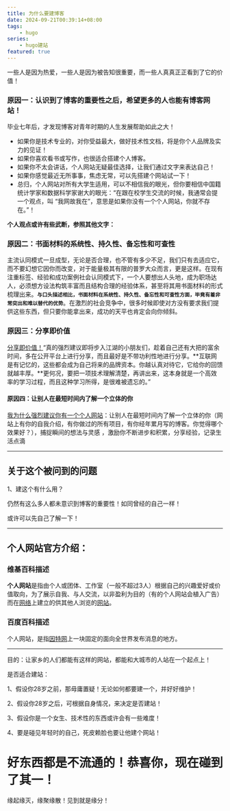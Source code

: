 ```yaml
---
title: 为什么要建博客
date: 2024-09-21T00:39:14+08:00
tags: 
    - hugo
series: 
    - hugo建站
featured: true
---
```


一些人是因为热爱，一些人是因为被告知很重要，而一些人真真正正看到了它的价值！

<!--more-->

### 原因一：认识到了博客的重要性之后，希望更多的人也能有博客网站！

毕业七年后，才发现博客对青年时期的人生发展帮助如此之大！

- 如果你是技术专业的，对你受益最大，做好技术性文档，将是你个人品牌及实力的见证！
- 如果你喜欢看书或写作，也很适合搭建个人博客。
- 如果你不太会讲话，个人网站无疑最佳选择，让我们通过文字来表达自己！
- 如果你感觉最近无所事事，焦虑无常，可以先搭建个网站试一下！
- 总归，个人网站对所有大学生适用，可以不相信我的眼光，但你要相信中国籍统计学家和数据科学家谢大的眼光：“在跟在校学生交流的时候，我通常会提一个观点，叫 “我网故我在”，意思是如果你没有一个个人网站，你就不存在。”！

**个人观点或许有些武断，参照其他文字：**

### 原因二：书面材料的系统性、持久性、备忘性和可查性

主流认同模式一旦成型，无论是否合理，也不管有多少不足，我们只有去适应它，而不要幻想它因你而改变，对于能量极其有限的普罗大众而言，更是这样。在现有注重标签、经验和成功案例社会认同模式下，一个人要想出人头地，成为职场达人，必须想方设法构筑丰富而且结构合理的经验体系，甚至将其用书面材料的形式梳理出来。**`与口头描述相比，书面材料在系统性、持久性、备忘性和可查性方面，毕竟有着非常突出和难以替代的优势`**。在激烈的社会竞争中，很多时候即使对方没有要求我们提供这些东西，但只要你能拿出来，成功的天平也肯定会向你倾斜。



### 原因三：分享即价值

[分享即价值！](https://yanlinlin.cn/2022/01/17/分享即价值写给即将步入江湖的小朋友们/)“真的强烈建议即将步入江湖的小朋友们，趁着自己还有大把的富余时间，多在公开平台上进行分享，而且最好是不带功利性地进行分享。**互联网是有记忆的，这些都会成为自己将来的品牌资本。你越认真对待它，它给你的回馈就越丰厚。**更何况，要把一项技术理解清楚，再讲出来，这本身就是一个高效率的学习过程，而且这种学习所得，是很难被遗忘的。”

#### 原因四：让别人在最短时间内了解一个立体的你

 [我为什么强烈建议你有一个个人网站](https://hongtaoh.com/cn/2021/06/17/homepage/)：让别人在最短时间内了解一个立体的你（网站上有你的自我介绍，有你做过的所有项目，有你经年累月写的博客。你觉得哪个效果好？），捕捉瞬间的想法与灵感 ，激励你不断进步和积累，分享经验，记录生活点滴

------



## 关于这个被问到的问题

1、建这个有什么用？

仍然有这么多人都未意识到博客的重要性！如同曾经的自己一样！

或许可以先自己了解一下！



------

## 个人网站官方介绍：

### 维基百科描述

**个人网站**是指由个人或团体、工作室（一般不超过3人）根据自己的兴趣爱好或价值取向，为了展示自我、与人交流，以非盈利为目的（有的个人网站会植入广告）而在[网络](https://zh.wikipedia.org/wiki/网络)上建立的供其他人浏览的[网站](https://zh.wikipedia.org/wiki/网站)。

### 百度百科描述

个人网站，是指[因特网](https://baike.baidu.com/item/因特网/114119?fromModule=lemma_inlink)上一块固定的面向全世界发布消息的地方。



------



目的：让家乡的人们都能有这样的网站，都能和大城市的人站在一个起点上！

是否适合建站：

1、假设你28岁之前，那毋庸置疑！无论如何都要建一个，并好好维护！

2、假设你28岁之后，可根据自身情况，来决定是否建站！

3、假设你是一个女生、技术性的东西或许会有一些难度！

4、要是碰见年轻时的自己，死皮赖脸也要让他建个网站！



# 好东西都是不流通的！恭喜你，现在碰到了其一！



缘起缘灭，缘聚缘散！见到就是缘分！





